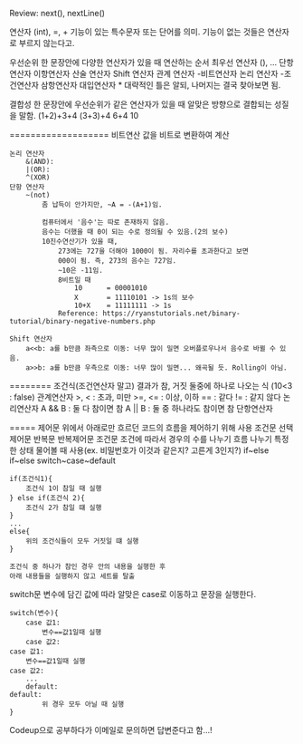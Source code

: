 Review: next(), nextLine()

연산자
    (int), =, +
    기능이 있는 특수문자 또는 단어를 의미.
    기능이 없는 것들은 연산자로 부르지 않는다고.

우선순위
    한 문장안에 다양한 연산자가 있을 때 연산하는 순서
    최우선 연산자
        (), ...
    단항 연산자
    이항연산자
        산술 연산자
        Shift 연산자
        관계 연산자
        -비트연산자
        논리 연산자
        -조건연산자
    삼항연산자
    대입연산자
    * 대략적인 틀은 알되, 나머지는 결국 찾아보면 됨.

결합성
    한 문장안에 우선순위가 같은 연산자가 있을 때
    알맞은 방향으로 결합되는 성질을 말함.
    (1+2)+3+4
    (3+3)+4
    6+4
    10

===================
비트연산
    값을 비트로 변환하여 계산
    
    논리 연산자
        &(AND): 
        |(OR): 
        ^(XOR)
    단항 연산자
        ~(not)
            좀 납득이 안가지만, ~A = -(A+1)임.

            컴퓨터에서 '음수'는 따로 존재하지 않음.
            음수는 더했을 때 0이 되는 수로 정의될 수 있음.(2의 보수)
            10진수연산기가 있을 때,
                273에는 727을 더해야 1000이 됨. 자리수를 초과한다고 보면
                000이 됨. 즉, 273의 음수는 727임.
                ~10은 -11임.
                8비트일 때
                    10      = 00001010
                    X       = 11110101 -> 1s의 보수
                    10+X    = 11111111 -> 1s
                Reference: https://ryanstutorials.net/binary-tutorial/binary-negative-numbers.php

    Shift 연산자
        a<<b: a를 b만큼 좌측으로 이동: 너무 많이 밀면 오버플로우나서 음수로 바뀔 수 있음.
        a>>b: a를 b만큼 우측으로 이동: 너무 많이 밀면... 왜곡될 듯. Rolling이 아님.

========
조건식(조건연산자 말고)
    결과가 참, 거짓 둘중에 하나로 나오는 식
    (10<3 : false)
    관계연산자
        >, <    : 초과, 미만
        >=, <=  : 이상, 이하
        ==      : 같다
        !=      : 같지 않다
    논리연산자
        A && B  : 둘 다 참이면 참
        A || B  : 둘 중 하나라도 참이면 참
    단항연산자

=====
제어문 
    위에서 아래로만 흐르던 코드의 흐름을 제어하기 위해 사용
    조건문 선택제어문
    반복문 반복제어문
조건문
    조건에 따라서 경우의 수를 나누기
    흐름 나누기
    특정한 상태 물어볼 때 사용(ex. 비밀번호가 이것과 같은지? 고른게 3인지?)
    if~else if~else
    switch~case~default

    if(조건식1){
        조건식 1이 참일 때 실행
    } else if(조건식 2){
        조건식 2가 참일 떄 실행
    }
    ...
    else{
        위의 조건식들이 모두 거짓일 떄 실행
    }

    조건식 중 하나가 참인 경우 안의 내용을 실행한 후
    아래 내용들을 실행하지 않고 세트를 탈출

switch문
    변수에 담긴 값에 따라 알맞은 case로 이동하고
    문장을 실행한다.

    switch(변수){
        case 값1:
            변수==값1일때 실행
        case 값2:
    case 값1:
        변수==값1일때 실행
    case 값2:
        ...
        default:
    default:
            위 경우 모두 아닐 때 실행
    }

Codeup으로 공부하다가 이메일로 문의하면 답변준다고 함...!




